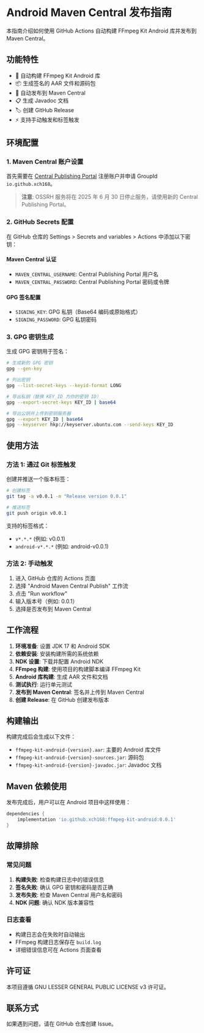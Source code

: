 # Android Maven Central 发布指南

本指南介绍如何使用 GitHub Actions 自动构建 FFmpeg Kit Android 库并发布到 Maven Central。

## 功能特性

- 🔨 自动构建 FFmpeg Kit Android 库
- 📦 生成签名的 AAR 文件和源码包
- 🚀 自动发布到 Maven Central
- 📋 生成 Javadoc 文档
- 🏷️ 创建 GitHub Release
- ⚡ 支持手动触发和标签触发

## 环境配置

### 1. Maven Central 账户设置

首先需要在 [Central Publishing Portal](https://central.sonatype.com/) 注册账户并申请 GroupId `io.github.xch168`。

> **注意**: OSSRH 服务将在 2025 年 6 月 30 日停止服务，请使用新的 Central Publishing Portal。

### 2. GitHub Secrets 配置

在 GitHub 仓库的 Settings > Secrets and variables > Actions 中添加以下密钥：

#### Maven Central 认证
- `MAVEN_CENTRAL_USERNAME`: Central Publishing Portal 用户名
- `MAVEN_CENTRAL_PASSWORD`: Central Publishing Portal 密码或令牌

#### GPG 签名配置
- `SIGNING_KEY`: GPG 私钥（Base64 编码或原始格式）
- `SIGNING_PASSWORD`: GPG 私钥密码

### 3. GPG 密钥生成

生成 GPG 密钥用于签名：

```bash
# 生成新的 GPG 密钥
gpg --gen-key

# 列出密钥
gpg --list-secret-keys --keyid-format LONG

# 导出私钥（替换 KEY_ID 为你的密钥 ID）
gpg --export-secret-keys KEY_ID | base64

# 导出公钥并上传到密钥服务器
gpg --export KEY_ID | base64
gpg --keyserver hkp://keyserver.ubuntu.com --send-keys KEY_ID
```

## 使用方法

### 方法 1: 通过 Git 标签触发

创建并推送一个版本标签：

```bash
# 创建标签
git tag -a v0.0.1 -m "Release version 0.0.1"

# 推送标签
git push origin v0.0.1
```

支持的标签格式：
- `v*.*.*` (例如: v0.0.1)
- `android-v*.*.*` (例如: android-v0.0.1)

### 方法 2: 手动触发

1. 进入 GitHub 仓库的 Actions 页面
2. 选择 "Android Maven Central Publish" 工作流
3. 点击 "Run workflow"
4. 输入版本号（例如: 0.0.1）
5. 选择是否发布到 Maven Central

## 工作流程

1. **环境准备**: 设置 JDK 17 和 Android SDK
2. **依赖安装**: 安装构建所需的系统依赖
3. **NDK 设置**: 下载并配置 Android NDK
4. **FFmpeg 构建**: 使用项目的构建脚本编译 FFmpeg Kit
5. **Android 库构建**: 生成 AAR 文件和文档
6. **测试执行**: 运行单元测试
7. **发布到 Maven Central**: 签名并上传到 Maven Central
8. **创建 Release**: 在 GitHub 创建发布版本

## 构建输出

构建完成后会生成以下文件：

- `ffmpeg-kit-android-{version}.aar`: 主要的 Android 库文件
- `ffmpeg-kit-android-{version}-sources.jar`: 源码包
- `ffmpeg-kit-android-{version}-javadoc.jar`: Javadoc 文档

## Maven 依赖使用

发布完成后，用户可以在 Android 项目中这样使用：

```gradle
dependencies {
    implementation 'io.github.xch168:ffmpeg-kit-android:0.0.1'
}
```

## 故障排除

### 常见问题

1. **构建失败**: 检查构建日志中的错误信息
2. **签名失败**: 确认 GPG 密钥和密码是否正确
3. **发布失败**: 检查 Maven Central 用户名和密码
4. **NDK 问题**: 确认 NDK 版本兼容性

### 日志查看

- 构建日志会在失败时自动输出
- FFmpeg 构建日志保存在 `build.log`
- 详细错误信息可在 Actions 页面查看

## 许可证

本项目遵循 GNU LESSER GENERAL PUBLIC LICENSE v3 许可证。

## 联系方式

如果遇到问题，请在 GitHub 仓库创建 Issue。 